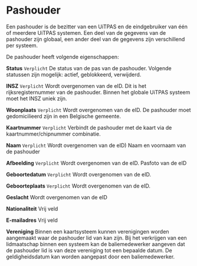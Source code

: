 ---
---

# Pashouder

Een pashouder is de bezitter van een UiTPAS en de eindgebruiker van één of meerdere UiTPAS systemen. Een deel van de gegevens van de pashouder zijn globaal, een ander deel van de gegevens zijn verschillend per systeem.

De pashouder heeft volgende eigenschappen:

**Status** ```Verplicht```
De status van de pas van de pashouder. Volgende statussen zijn mogelijk: actief, geblokkeerd, verwijderd.

**INSZ** ```Verplicht```
Wordt overgenomen van de eID.
Dit is het rijksregisternummer van de pashouder. Binnen het globale UiTPAS systeem moet het INSZ uniek zijn.

**Woonplaats** ```Verplicht```
Wordt overgenomen van de eID. De pashouder moet gedomicilieerd zijn in een Belgische gemeente.

**Kaartnummer** ```Verplicht```
Verbindt de pashouder met de kaart via de kaartnummer/chipnummer combinatie.

**Naam** ```Verplicht``` 
Wordt overgenomen van de eID) Naam en voornaam van de pashouder

**Afbeelding** ```Verplicht```
Wordt overgenomen van de eID. Pasfoto van de eID

**Geboortedatum** ```Verplicht```
Wordt overgenomen van de eID.

**Geboorteplaats** ```Verplicht```
Wordt overgenomen van de eID.

**Geslacht**
Wordt overgenomen van de eID

**Nationaliteit**
Vrij veld

**E-mailadres**
Vrij veld

**Vereniging**
Binnen een kaartsysteem kunnen verenigingen worden aangemaakt waar de pashouder lid van kan zijn. Bij het verkrijgen van een lidmaatschap binnen een systeem kan de baliemedewerker aangeven dat de pashouder lid is van deze vereniging tot een bepaalde datum. De geldigheidsdatum kan worden aangepast door een baliemedewerker.
